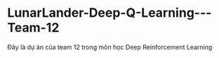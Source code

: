 # LunarLander-Deep-Q-Learning---Team-12
Đây là dự án của team 12 trong môn học Deep Reinforcement Learning
